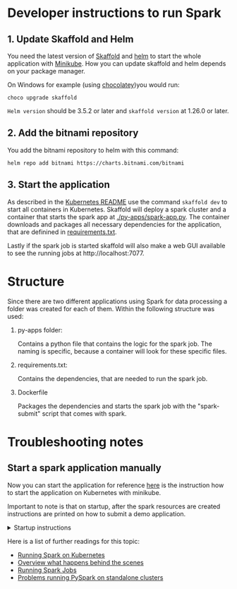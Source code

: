 # Developer instructions to run Spark

## 1. Update Skaffold and Helm
You need the latest version of [Skaffold](https://skaffold.dev/docs/install/) and [helm](https://helm.sh/docs/intro/install/) to start the whole application with [Minikube](https://kubernetes.io/de/docs/tasks/tools/install-minikube/).
How you can update skaffold and helm depends on your package manager. 

On Windows for example (using [chocolatey](https://chocolatey.org/install))you would run:
```
choco upgrade skaffold
```

```Helm version``` should be 3.5.2 or later and ```skaffold version``` at 1.26.0 or later.

## 2. Add the bitnami repository
You add the bitnami repository to helm with this command:

```
helm repo add bitnami https://charts.bitnami.com/bitnami
```
## 3. Start the application 

As described in the [Kubernetes README](../k8s/README.md) use the command ```skaffold dev``` to start all containers in
Kubernetes. Skaffold will deploy a spark cluster and a container that starts the spark app
at [./py-apps/spark-app.py](Loan_Counts/py-apps/Spark_Loan_Counts.py). The container downloads and packages all
necessary dependencies for the application, that are definined in [requirements.txt](Loan_Counts/requirements.txt).

Lastly if the spark job is started skaffold will also make a web GUI available to see the running jobs
at http://localhost:7077.


# Structure

Since there are two different applications using Spark for data processing a folder was created for each of them. Within
the following structure was used:
<ol>
<li> py-apps folder:</li>

Contains a python file that contains the logic for the spark job. The naming is specific, because a container will look
for these specific files.

<li> requirements.txt: </li>

Contains the dependencies, that are needed to run the spark job.

<li> Dockerfile </li>

Packages the dependencies and starts the spark job with the "spark-submit" script that comes with spark.
</ol>


# Troubleshooting notes
## Start a spark application manually

Now you can start the application for reference [here](../k8s/README.md) is the instruction how to start the application
on Kubernetes with minikube.

Important to note is that on startup, after the spark resources are created instructions are printed on how to submit a
demo application.

<details>
  <summary markdown="span">Startup instructions</summary>
  
  1. Get the Spark master WebUI URL by running these commands:

  kubectl port-forward --namespace legerible-spark svc/spark-release-master-svc 80:80
  echo "Visit http://127.0.0.1:80 to use your application"

2. Submit an application to the cluster:

To submit an application to the cluster the spark-submit script must be used. That script can be obtained
at https://github.com/apache/spark/tree/master/bin. Also, you can use kubectl run.

export EXAMPLE_JAR=$(kubectl exec -ti --namespace legerible-spark spark-release-worker-0 -- find examples/jars/ -name '
spark-example*\.jar' | tr -d '\r')

  kubectl exec -ti --namespace legerible-spark spark-release-worker-0 -- spark-submit --master spark://spark-release-master-svc:7077 \
    --class org.apache.spark.examples.SparkPi \
    $EXAMPLE_JAR 5
</details>


Here is a list of further readings for this topic:

- [Running Spark on Kubernetes](https://spark.apache.org/docs/latest/running-on-kubernetes.html#submitting-applications-to-kubernetes)
- [Overview what happens behind the scenes](https://www.datamechanics.co/blog-post/setting-up-managing-monitoring-spark-on-kubernetes)
- [Running Spark Jobs](https://databricks.com/de/session_na20/running-apache-spark-jobs-using-kubernetes)
- [Problems running PySpark on standalone clusters](https://github.com/bitnami/charts/issues/1626#issuecomment-571652789)

